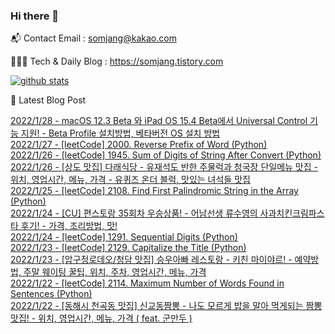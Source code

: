 ### Hi there 👋

📬  Contact Email : somjang@kakao.com

👨🏻‍💻  Tech & Daily Blog : https://somjang.tistory.com

[![github stats](https://github-readme-stats.vercel.app/api?username=SOMJANG&show_icons=true&hide_border=False)](https://somjang.tistory.com)

🤩 Latest Blog Post

[2022/1/28 - macOS 12.3 Beta 와 iPad OS 15.4 Beta에서 Universal Control 기능 지원! - Beta Profile 설치방법, 베타버전 OS 설치 방법](https://somjang.tistory.com/entry/macOS-123-Beta-%EC%99%80-iPad-OS-154-Beta%EC%97%90%EC%84%9C-Universal-Control-%EA%B8%B0%EB%8A%A5-%EC%A7%80%EC%9B%90) <br>
[2022/1/27 - [leetCode] 2000. Reverse Prefix of Word (Python)](https://somjang.tistory.com/entry/leetCode-2000-Reverse-Prefix-of-Word-Python) <br>
[2022/1/26 - [leetCode] 1945. Sum of Digits of String After Convert (Python)](https://somjang.tistory.com/entry/leetCode-1945-Sum-of-Digits-of-String-After-Convert-Python) <br>
[2022/1/26 - [상도 맛집] 다래식당 - 유재석도 반한 주물럭과 청국장 단일메뉴 맛집 - 위치, 영업시간, 메뉴, 가격 - 유퀴즈 온더 블럭, 맛있는 녀석들 맛집](https://somjang.tistory.com/entry/%EC%83%81%EB%8F%84-%EB%A7%9B%EC%A7%91-%EB%8B%A4%EB%9E%98%EC%8B%9D%EB%8B%B9-%EC%9C%A0%EC%9E%AC%EC%84%9D%EB%8F%84-%EB%B0%98%ED%95%9C-%EC%A3%BC%EB%AC%BC%EB%9F%AD%EA%B3%BC-%EC%B2%AD%EA%B5%AD%EC%9E%A5-%EB%8B%A8%EC%9D%BC%EB%A9%94%EB%89%B4-%EB%A7%9B%EC%A7%91-%EC%9C%84%EC%B9%98-%EC%98%81%EC%97%85%EC%8B%9C%EA%B0%84-%EB%A9%94%EB%89%B4-%EA%B0%80%EA%B2%A9-%EC%9C%A0%ED%80%B4%EC%A6%88-%EC%98%A8%EB%8D%94-%EB%B8%94%EB%9F%AD-%EB%A7%9B%EC%9E%88%EB%8A%94-%EB%85%80%EC%84%9D%EB%93%A4-%EB%A7%9B%EC%A7%91) <br>
[2022/1/25 - [leetCode] 2108. Find First Palindromic String in the Array (Python)](https://somjang.tistory.com/entry/leetCode-2108-Find-First-Palindromic-String-in-the-Array-Python) <br>
[2022/1/24 - [CU] 편스토랑 35회차 우승상품! - 어남선생 류수영의 사과치킨크림파스타 후기! - 가격, 조리방법, 맛!](https://somjang.tistory.com/entry/CU-%ED%8E%B8%EC%8A%A4%ED%86%A0%EB%9E%91-35%ED%9A%8C%EC%B0%A8-%EC%9A%B0%EC%8A%B9%EC%83%81%ED%92%88-%EC%96%B4%EB%82%A8%EC%84%A0%EC%83%9D-%EB%A5%98%EC%88%98%EC%98%81%EC%9D%98-%EC%82%AC%EA%B3%BC%EC%B9%98%ED%82%A8%ED%81%AC%EB%A6%BC%ED%8C%8C%EC%8A%A4%ED%83%80-%ED%9B%84%EA%B8%B0-%EA%B0%80%EA%B2%A9-%EC%A1%B0%EB%A6%AC%EB%B0%A9%EB%B2%95-%EB%A7%9B) <br>
[2022/1/24 - [leetCode] 1291. Sequential Digits (Python)](https://somjang.tistory.com/entry/leetCode-1291-Sequential-Digits-Python) <br>
[2022/1/23 - [leetCode] 2129. Capitalize the Title (Python)](https://somjang.tistory.com/entry/leetCode-2129-Capitalize-the-Title-Python) <br>
[2022/1/23 - [압구정로데오/청담 맛집] 승우아빠 레스토랑 - 키친 마이야르! - 예약방법, 주말 웨이팅 꿀팁, 위치, 주차, 영업시간, 메뉴, 가격](https://somjang.tistory.com/entry/%EC%95%95%EA%B5%AC%EC%A0%95%EB%A1%9C%EB%8D%B0%EC%98%A4%EC%B2%AD%EB%8B%B4-%EB%A7%9B%EC%A7%91-%EC%8A%B9%EC%9A%B0%EC%95%84%EB%B9%A0-%EB%A0%88%EC%8A%A4%ED%86%A0%EB%9E%91-%ED%82%A4%EC%B9%9C-%EB%A7%88%EC%9D%B4%EC%95%BC%EB%A5%B4-%EC%98%88%EC%95%BD%EB%B0%A9%EB%B2%95-%EC%A3%BC%EB%A7%90-%EC%9B%A8%EC%9D%B4%ED%8C%85-%EA%BF%80%ED%8C%81-%EC%9C%84%EC%B9%98-%EC%A3%BC%EC%B0%A8-%EC%98%81%EC%97%85%EC%8B%9C%EA%B0%84-%EB%A9%94%EB%89%B4-%EA%B0%80%EA%B2%A9) <br>
[2022/1/22 - [leetCode] 2114. Maximum Number of Words Found in Sentences (Python)](https://somjang.tistory.com/entry/leetCode-2114-Maximum-Number-of-Words-Found-in-Sentences-Python) <br>
[2022/1/22 - [동해시 천곡동 맛집] 신교동짬뽕 - 나도 모르게 밥을 말아 먹게되는 짬뽕 맛집! - 위치, 영업시간, 메뉴, 가격 ( feat. 군만두 )](https://somjang.tistory.com/entry/%EB%8F%99%ED%95%B4%EC%8B%9C-%EC%B2%9C%EA%B3%A1%EB%8F%99-%EB%A7%9B%EC%A7%91-%EC%8B%A0%EA%B5%90%EB%8F%99%EC%A7%AC%EB%BD%95-%EB%82%98%EB%8F%84-%EB%AA%A8%EB%A5%B4%EA%B2%8C-%EB%B0%A5%EC%9D%84-%EB%A7%90%EC%95%84-%EB%A8%B9%EA%B2%8C%EB%90%98%EB%8A%94-%EC%A7%AC%EB%BD%95-%EB%A7%9B%EC%A7%91-%EC%9C%84%EC%B9%98-%EC%98%81%EC%97%85%EC%8B%9C%EA%B0%84-%EB%A9%94%EB%89%B4-%EA%B0%80%EA%B2%A9-feat-%EA%B5%B0%EB%A7%8C%EB%91%90) <br>
